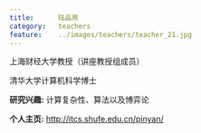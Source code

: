 ```yaml
---
title:		陆品燕
category:	teachers
feature:	../images/teachers/teacher_21.jpg
---
```


<p>上海财经大学教授（讲座教授组成员）  </p>
<p>清华大学计算机科学博士  </p>
<p><b>研究兴趣:</b> 计算复杂性、算法以及博弈论  </p>
<p><b>个人主页:</b>
<a href="http://itcs.shufe.edu.cn/pinyan/">http://itcs.shufe.edu.cn/pinyan/</a></p>


